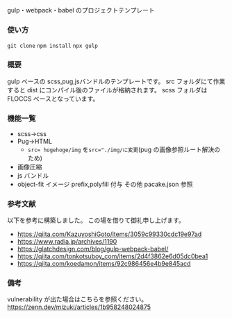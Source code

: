 gulp・webpack・babel のプロジェクトテンプレート

### 使い方

`git clone`
`npm install`
`npx gulp`

### 概要

gulp ベースの scss,pug,jsバンドルのテンプレートです。
src フォルダにて作業すると dist にコンパイル後のファイルが格納されます。
scss フォルダは FLOCCS ベースとなっています。

### 機能一覧

- scss->css
- Pug->HTML
  - `src= hogehoge/img` を`src="./img/に変更`(pug の画像参照ルート解決のため)
- 画像圧縮
- js バンドル
- object-fit イメージ prefix,polyfill 付与
  その他 pacake.json 参照

### 参考文献

以下を参考に構築しました。
この場を借りて御礼申し上げます。
- https://qiita.com/KazuyoshiGoto/items/3059c99330cdc19e97ad
- https://www.radia.jp/archives/1190
- https://glatchdesign.com/blog/gulp-webpack-babel/
- https://qiita.com/tonkotsuboy_com/items/2d4f3862e6d05dc0bea1
- https://qiita.com/koedamon/items/92c986456e4b9e845acd

### 備考

vulnerability が出た場合はこちらを参照ください。
https://zenn.dev/mizuki/articles/1b958248024875
